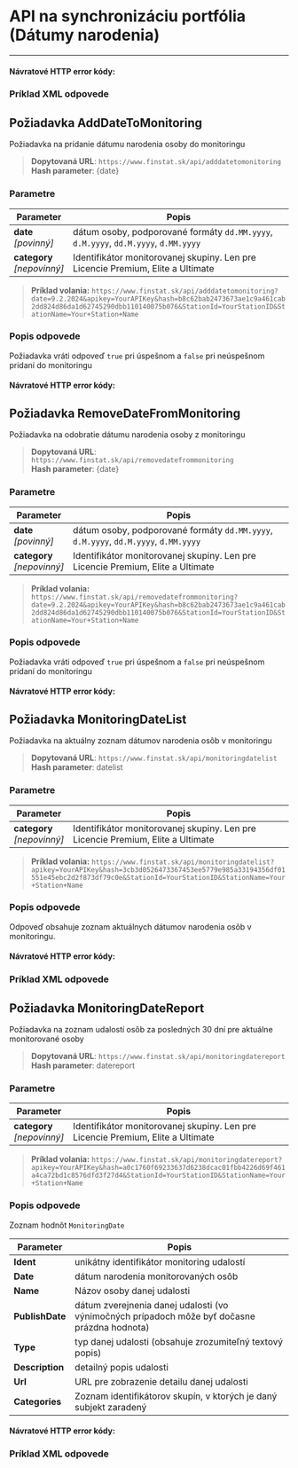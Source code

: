 # API na synchronizáciu portfólia (Dátumy narodenia)

---
[](monitoring-categories.md ':include')

#### Návratové HTTP error kódy:

[](../../../common/http/errorcodes-sk.md ':include')

### Príklad XML odpovede
[](../../../common/examples/monitoring-categories.md ':include')

## Požiadavka AddDateToMonitoring
Požiadavka na pridanie dátumu narodenia osoby do monitoringu

> **Dopytovaná URL**: ```https://www.finstat.sk/api/adddatetomonitoring```<br />
> **Hash parameter**: {date}

### Parametre
| Parameter | Popis |
| ----------- | ----------- |
| **date**<br />*[povinný]*| dátum osoby, podporované formáty `dd.MM.yyyy`, `d.M.yyyy`, `dd.M.yyyy`, `d.MM.yyyy` |
| **category**<br />*[nepovinný]*| Identifikátor monitorovanej skupiny. Len pre Licencie Premium, Elite a Ultimate |

[](../../../common/parameters/parameters-sk.md ':include')


> **Príklad volania:** ```https://www.finstat.sk/api/adddatetomonitoring?date=9.2.2024&apikey=YourAPIKey&hash=b8c62bab2473673ae1c9a461cab2dd824d86da1d62745290dbb110140075b076&StationId=YourStationID&StationName=Your+Station+Name```

### Popis odpovede
Požiadavka vráti odpoveď `true` pri úspešnom a `false`  pri neúspešnom pridaní do monitoringu

#### Návratové HTTP error kódy:
[](../../../common/http/errorcodes-sk.md ':include')

## Požiadavka RemoveDateFromMonitoring
Požiadavka na odobratie dátumu narodenia osoby z monitoringu

> **Dopytovaná URL**: ```https://www.finstat.sk/api/removedatefrommonitoring```<br />
> **Hash parameter**: {date}

### Parametre
| Parameter | Popis |
| ----------- | ----------- |
| **date**<br />*[povinný]*| dátum osoby, podporované formáty `dd.MM.yyyy`, `d.M.yyyy`, `dd.M.yyyy`, `d.MM.yyyy` |
| **category**<br />*[nepovinný]*| Identifikátor monitorovanej skupiny. Len pre Licencie Premium, Elite a Ultimate |

[](../../../common/parameters/parameters-sk.md ':include')


> **Príklad volania:** ```https://www.finstat.sk/api/removedatefrommonitoring?date=9.2.2024&apikey=YourAPIKey&hash=b8c62bab2473673ae1c9a461cab2dd824d86da1d62745290dbb110140075b076&StationId=YourStationID&StationName=Your+Station+Name```

### Popis odpovede
Požiadavka vráti odpoveď `true` pri úspešnom a `false`  pri neúspešnom pridaní do monitoringu

#### Návratové HTTP error kódy:
[](../../../common/http/errorcodes-sk.md ':include')

## Požiadavka MonitoringDateList
Požiadavka na aktuálny zoznam dátumov narodenia osôb v monitoringu

> **Dopytovaná URL**: ```https://www.finstat.sk/api/monitoringdatelist```<br />
> **Hash parameter**: datelist

### Parametre
| Parameter | Popis |
| ----------- | ----------- |
| **category**<br />*[nepovinný]*| Identifikátor monitorovanej skupiny. Len pre Licencie Premium, Elite a Ultimate |

[](../../../common/parameters/parameters-sk.md ':include')

> **Príklad volania:** ```https://www.finstat.sk/api/monitoringdatelist?apikey=YourAPIKey&hash=3cb3d0526473367453ee5779e985a33194356df01551e45ebc2d2f873df79c0e&StationId=YourStationID&StationName=Your+Station+Name```

### Popis odpovede
Odpoveď obsahuje zoznam aktuálnych dátumov narodenia osôb v monitoringu.

#### Návratové HTTP error kódy:
[](../../../common/http/errorcodes-sk.md ':include')

### Príklad XML odpovede
[](../../../common/examples/monitoring-datelist.md ':include')

## Požiadavka MonitoringDateReport
Požiadavka na zoznam udalostí osôb za posledných 30 dní pre aktuálne monitorované osoby

> **Dopytovaná URL**: ```https://www.finstat.sk/api/monitoringdatereport```<br />
> **Hash parameter**: datereport

### Parametre
| Parameter | Popis |
| ----------- | ----------- |
| **category**<br />*[nepovinný]*| Identifikátor monitorovanej skupiny. Len pre Licencie Premium, Elite a Ultimate |

[](../../../common/parameters/parameters-sk.md ':include')

> **Príklad volania:** ```https://www.finstat.sk/api/monitoringdatereport?apikey=YourAPIKey&hash=a0c1760f69233637d6238dcac01fbb4226d69f461a4ca72bd1c8576dfd3f27d4&StationId=YourStationID&StationName=Your+Station+Name```

### Popis odpovede
Zoznam hodnôt `MonitoringDate`

| Parameter | Popis |
| ----------- | ----------- |
| **Ident** | unikátny identifikátor monitoring udalostí |
| **Date** | dátum narodenia monitorovaných osôb |
| **Name** | Názov osoby danej udalosti |
| **PublishDate** | dátum zverejnenia danej udalosti (vo výnimočných prípadoch môže byť dočasne prázdna hodnota) |
| **Type** | typ danej udalosti (obsahuje zrozumiteľný textový popis) |
| **Description** | detailný popis udalosti |
| **Url** | URL pre zobrazenie detailu danej udalosti |
| **Categories** | Zoznam identifikátorov skupín, v ktorých je daný subjekt zaradený |

#### Návratové HTTP error kódy:
[](../../../common/http/errorcodes-sk.md ':include')

### Príklad XML odpovede
[](../../../common/examples/monitoring-datereport.md ':include')